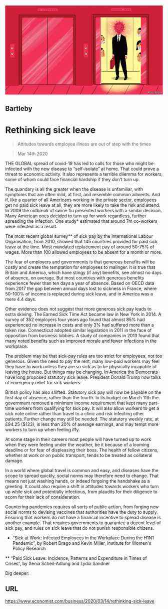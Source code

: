 ![](./images/20200314_WBD001_0.jpg)

## Bartleby

# Rethinking sick leave

> Attitudes towards employee illness are out of step with the times

> Mar 14th 2020

THE GLOBAL spread of covid-19 has led to calls for those who might be infected with the new disease to “self-isolate” at home. That could prove a threat to economic activity. It also represents a terrible dilemma for workers, some of whom could face financial hardship if they don’t turn up.

The quandary is all the greater when the disease is unfamiliar, with symptoms that are often mild, at first, and resemble common ailments. And if, like a quarter of all Americans working in the private sector, employees get no paid sick leave at all, they are more likely to take the risk and attend. In 2009 the outbreak of swine flu presented workers with a similar decision. Many American ones decided to turn up for work regardless, further spreading the infection. One study* estimated that around 7m co-workers were infected as a result.

The most recent global survey** of sick pay by the International Labour Organisation, from 2010, showed that 145 countries provided for paid sick leave at the time. Most mandated replacement pay of around 50-75% of wages. More than 100 allowed employees to be absent for a month or more.

The fear of employers and governments is that generous benefits will be costly and create the temptation for employees to malinger. It is true that Britain and America, which have stingy (if any) benefits, see almost no days of absence, on average. But most countries with generous benefits experience fewer than ten days a year of absence. Based on OECD data from 2017 the gap between annual days lost to sickness in France, where 50-100% of income is replaced during sick leave, and in America was a mere 4.4 days.

Other evidence does not suggest that more generous sick pay leads to extra skiving. The Earned Sick Time Act became law in New York in 2014. A survey of 352 employers four years ago found that almost 85% had experienced no increase in costs and only 3% had suffered more than a token rise. Connecticut adopted similar legislation in 2011 in the face of opposition from business lobbies. A study of companies in 2013 found that many noted benefits such as improved morale and fewer infections in the workplace.

The problem may be that sick-pay rules are too strict for employees, not too generous. Given the need to pay the rent, many low-paid workers may feel they have to work unless they are so sick as to be physically incapable of leaving the house. But things may be changing. In America the Democrats have long proposed statutory sick leave. President Donald Trump now talks of emergency relief for sick workers.

British policy has also shifted. Statutory sick pay will now be payable on the first day of absence, rather than the fourth. In its budget on March 11th the government removed a minimum income requirement that kept many part-time workers from qualifying for sick pay. It will also allow workers to get a sick note online rather than travel to a clinic and risk infecting other patients. Further change may still be needed. The statutory weekly rate, at £94.25 ($123), is less than 20% of average earnings, and may tempt more workers to turn up when feeling iffy.

At some stage in their careers most people will have turned up to work when they were feeling under the weather, be it because of a looming deadline or for fear of displeasing their boss. The health of fellow citizens, whether at work or on public transport, tends to be treated as collateral damage.

In a world where global travel is common and easy, and diseases have the scope to spread quickly, social norms may therefore need to change. That means not just washing hands, or indeed forgoing the handshake as a greeting. It could also require a shift in attitudes towards workers who turn up while sick and potentially infectious, from plaudits for their diligence to scorn for their lack of consideration.

Countering pandemics requires all sorts of public action, from forging new social norms to devising vaccines that authorities have the duty to supply. Ensuring that workers do not have a financial incentive to spread disease is another example. That requires governments to guarantee a decent level of sick pay, and rules on sick leave that do not punish responsible citizens.

* “Sick at Work: Infected Employees in the Workplace During the H1N1 Pandemic”, by Robert Drago and Kevin Miller, Institute for Women's Policy Research

** “Paid Sick Leave: Incidence, Patterns and Expenditure in Times of Crises”, by Xenia Scheil-Adlung and Lydia Sandner

Dig deeper:

## URL

https://www.economist.com/business/2020/03/14/rethinking-sick-leave
